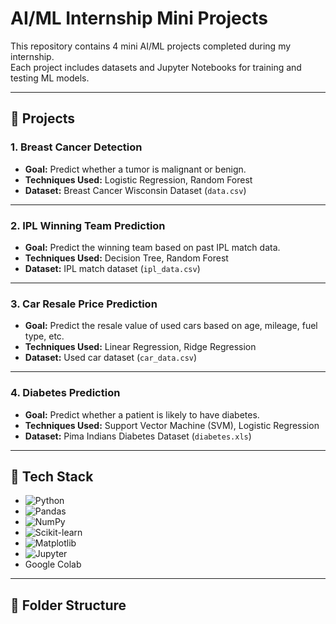 # AI/ML Internship Mini Projects

This repository contains 4 mini AI/ML projects completed during my internship.  
Each project includes datasets and Jupyter Notebooks for training and testing ML models.

---

## 📌 Projects

### 1. Breast Cancer Detection
- **Goal:** Predict whether a tumor is malignant or benign.
- **Techniques Used:** Logistic Regression, Random Forest
- **Dataset:** Breast Cancer Wisconsin Dataset (`data.csv`)

---

### 2. IPL Winning Team Prediction
- **Goal:** Predict the winning team based on past IPL match data.
- **Techniques Used:** Decision Tree, Random Forest
- **Dataset:** IPL match dataset (`ipl_data.csv`)

---

### 3. Car Resale Price Prediction
- **Goal:** Predict the resale value of used cars based on age, mileage, fuel type, etc.
- **Techniques Used:** Linear Regression, Ridge Regression
- **Dataset:** Used car dataset (`car_data.csv`)

---

### 4. Diabetes Prediction
- **Goal:** Predict whether a patient is likely to have diabetes.
- **Techniques Used:** Support Vector Machine (SVM), Logistic Regression
- **Dataset:** Pima Indians Diabetes Dataset (`diabetes.xls`)

---

## 🚀 Tech Stack
- ![Python](https://img.shields.io/badge/Python-3776AB?style=for-the-badge&logo=python&logoColor=white)
- ![Pandas](https://img.shields.io/badge/Pandas-150458?style=for-the-badge&logo=pandas&logoColor=white)
- ![NumPy](https://img.shields.io/badge/NumPy-013243?style=for-the-badge&logo=numpy&logoColor=white)
- ![Scikit-learn](https://img.shields.io/badge/Scikit--learn-F7931E?style=for-the-badge&logo=scikit-learn&logoColor=white)
- ![Matplotlib](https://img.shields.io/badge/Matplotlib-000000?style=for-the-badge&logo=matplotlib&logoColor=white)
- ![Jupyter](https://img.shields.io/badge/Jupyter-F37626?style=for-the-badge&logo=jupyter&logoColor=white)
- Google Colab 

---

## 📂 Folder Structure
